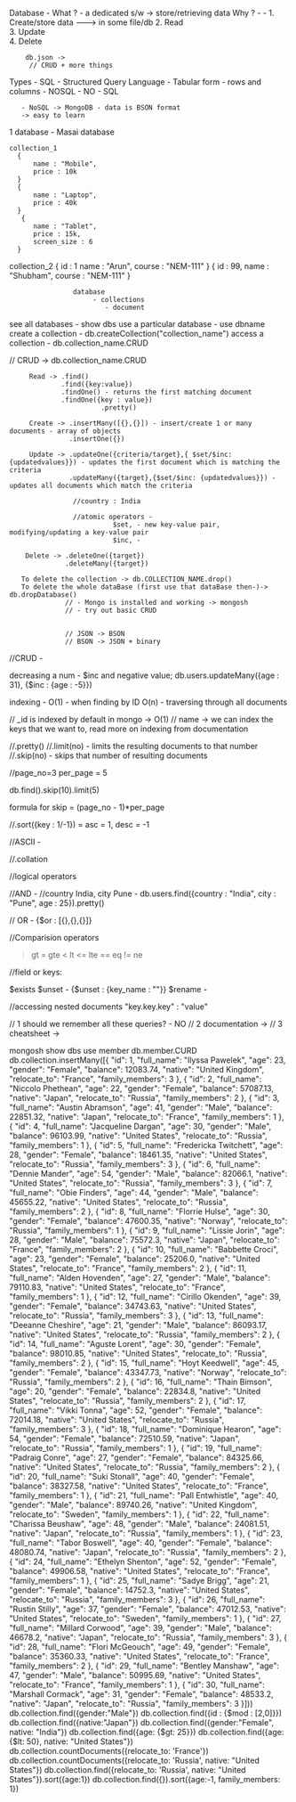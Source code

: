 Database -
What ? - a dedicated s/w -> store/retrieving data
Why ? - - 1. Create/store data ---> in some file/db 2. Read  
 3. Update  
 4. Delete

        db.json ->
         // CRUD + more things

Types - SQL - Structured Query Language - Tabular form - rows and columns - NOSQL - NO - SQL

       - NoSQL -> MongoDB - data is BSON format
       -> easy to learn

1 database - Masai database

    collection_1
      {
          name : "Mobile",
          price : 10k
      }
      {
          name : "Laptop",
          price : 40k
      }
       {
          name : "Tablet",
          price : 15k,
          screen_size : 6
      }

collection_2
{
id : 1
name : "Arun",
course : "NEM-111"
}
{
id : 99,
name : "Shubham",
course : "NEM-111"
}

                    database
                         - collections
                            - document

see all databases - show dbs
use a particular database - use dbname
create a collection - db.createCollection("collection_name")
access a collection - db.collection_name.CRUD

// CRUD ->
db.collection_name.CRUD

         Read -> .find()
                 .find({key:value})
                 .findOne() - returns the first matching document
                 .findOne({key : value})
                           .pretty()

         Create -> .insertMany([{},{}]) - insert/create 1 or many documents - array of objects
                   .insertOne({})

         Update -> .updateOne({criteria/target},{ $set/$inc: {updatedvalues}}) - updates the first document which is matching the criteria
                   .updateMany({target},{$set/$inc: {updatedvalues}}) - updates all documents which match the criteria

                    //country : India

                    //atomic operators -
                              $set, - new key-value pair, modifying/updating a key-value pair
                              $inc, -

        Delete -> .deleteOne({target})
                  .deleteMany({target})

       To delete the collection -> db.COLLECTION_NAME.drop()
       To delete the whole dataBase (first use that dataBase then-)-> db.dropDatabase()
                  // - Mongo is installed and working -> mongosh
                  // - try out basic CRUD


                  // JSON -> BSON
                  // BSON -> JSON + binary

//CRUD -

decreasing a num - $inc and negative value; 
  db.users.updateMany({age : 31}, {$inc : {age : -5}})

indexing -
O(1) - when finding by ID
O(n) - traversing through all documents

// \_id is indexed by default in mongo -> O(1)
// name -> we can index the keys that we want to, read more on indexing from documentation

//.pretty()
//.limit(no) - limits the resulting documents to that number
//.skip(no) - skips that number of resulting documents

//page_no=3 per_page = 5

db.find().skip(10).limit(5)

formula for skip = (page_no - 1)\*per_page

//.sort({key : 1/-1}) = asc = 1, desc = -1

//ASCII -

//.collation

//logical operators

//AND -
//country India, city Pune - db.users.find({country : "India", city : "Pune", age : 25}).pretty()

// OR - {$or : [{},{},{}]}

//Comparision operators

> gt
> = gte
> < lt
> <= lte
> == eq
> != ne

//field or keys:

$exists
$unset - {$unset : {key_name : ""}}
$rename -

//accessing nested documents "key.key.key" : "value"

// 1 should we remember all these queries? - NO
// 2 documentation ->
// 3 cheatsheet ->

mongosh
show dbs
use member
db.member.CURD
db.collection.insertMany([{
"id": 1,
"full_name": "Ilyssa Pawelek",
"age": 23,
"gender": "Female",
"balance": 12083.74,
"native": "United Kingdom",
"relocate_to": "France",
"family_members": 3
}, {
"id": 2,
"full_name": "Niccolo Phethean",
"age": 22,
"gender": "Female",
"balance": 57087.13,
"native": "Japan",
"relocate_to": "Russia",
"family_members": 2
}, {
"id": 3,
"full_name": "Austin Abramson",
"age": 41,
"gender": "Male",
"balance": 22851.32,
"native": "Japan",
"relocate_to": "France",
"family_members": 1
}, {
"id": 4,
"full_name": "Jacqueline Dargan",
"age": 30,
"gender": "Male",
"balance": 96103.99,
"native": "United States",
"relocate_to": "Russia",
"family_members": 1
}, {
"id": 5,
"full_name": "Fredericka Twitchett",
"age": 28,
"gender": "Female",
"balance": 18461.35,
"native": "United States",
"relocate_to": "Russia",
"family_members": 3
}, {
"id": 6,
"full_name": "Dennie Mander",
"age": 54,
"gender": "Male",
"balance": 82066.1,
"native": "United States",
"relocate_to": "Russia",
"family_members": 3
}, {
"id": 7,
"full_name": "Obie Finders",
"age": 44,
"gender": "Male",
"balance": 45655.22,
"native": "United States",
"relocate_to": "Russia",
"family_members": 2
}, {
"id": 8,
"full_name": "Florrie Hulse",
"age": 30,
"gender": "Female",
"balance": 47600.35,
"native": "Norway",
"relocate_to": "Russia",
"family_members": 1
}, {
"id": 9,
"full_name": "Lissie Jorin",
"age": 28,
"gender": "Male",
"balance": 75572.3,
"native": "Japan",
"relocate_to": "France",
"family_members": 2
}, {
"id": 10,
"full_name": "Babbette Croci",
"age": 23,
"gender": "Female",
"balance": 25206.0,
"native": "United States",
"relocate_to": "France",
"family_members": 2
}, {
"id": 11,
"full_name": "Alden Hovenden",
"age": 27,
"gender": "Male",
"balance": 79110.83,
"native": "United States",
"relocate_to": "France",
"family_members": 1
}, {
"id": 12,
"full_name": "Cirillo Okenden",
"age": 39,
"gender": "Female",
"balance": 34743.63,
"native": "United States",
"relocate_to": "Russia",
"family_members": 3
}, {
"id": 13,
"full_name": "Deeanne Cheshire",
"age": 21,
"gender": "Male",
"balance": 86093.17,
"native": "United States",
"relocate_to": "Russia",
"family_members": 2
}, {
"id": 14,
"full_name": "Aguste Lorent",
"age": 30,
"gender": "Female",
"balance": 98010.85,
"native": "United States",
"relocate_to": "Russia",
"family_members": 2
}, {
"id": 15,
"full_name": "Hoyt Keedwell",
"age": 45,
"gender": "Female",
"balance": 43347.73,
"native": "Norway",
"relocate_to": "Russia",
"family_members": 2
}, {
"id": 16,
"full_name": "Thain Bimson",
"age": 20,
"gender": "Female",
"balance": 22834.8,
"native": "United States",
"relocate_to": "Russia",
"family_members": 2
}, {
"id": 17,
"full_name": "Vikki Tonna",
"age": 52,
"gender": "Female",
"balance": 72014.18,
"native": "United States",
"relocate_to": "Russia",
"family_members": 3
}, {
"id": 18,
"full_name": "Dominique Hearon",
"age": 54,
"gender": "Female",
"balance": 72510.59,
"native": "Japan",
"relocate_to": "Russia",
"family_members": 1
}, {
"id": 19,
"full_name": "Padraig Conre",
"age": 27,
"gender": "Female",
"balance": 84325.66,
"native": "United States",
"relocate_to": "Russia",
"family_members": 2
}, {
"id": 20,
"full_name": "Suki Stonall",
"age": 40,
"gender": "Female",
"balance": 38327.58,
"native": "United States",
"relocate_to": "France",
"family_members": 1
}, {
"id": 21,
"full_name": "Pall Entwhistle",
"age": 40,
"gender": "Male",
"balance": 89740.26,
"native": "United Kingdom",
"relocate_to": "Sweden",
"family_members": 1
}, {
"id": 22,
"full_name": "Charissa Beushaw",
"age": 48,
"gender": "Male",
"balance": 24081.51,
"native": "Japan",
"relocate_to": "Russia",
"family_members": 1
}, {
"id": 23,
"full_name": "Tabor Boswell",
"age": 40,
"gender": "Female",
"balance": 48080.74,
"native": "Japan",
"relocate_to": "Russia",
"family_members": 2
}, {
"id": 24,
"full_name": "Ethelyn Shenton",
"age": 52,
"gender": "Female",
"balance": 49906.58,
"native": "United States",
"relocate_to": "France",
"family_members": 1
}, {
"id": 25,
"full_name": "Sadye Brigg",
"age": 21,
"gender": "Female",
"balance": 14752.3,
"native": "United States",
"relocate_to": "Russia",
"family_members": 3
}, {
"id": 26,
"full_name": "Rustin Stilly",
"age": 37,
"gender": "Female",
"balance": 47012.53,
"native": "United States",
"relocate_to": "Sweden",
"family_members": 1
}, {
"id": 27,
"full_name": "Millard Corwood",
"age": 39,
"gender": "Male",
"balance": 46678.2,
"native": "Japan",
"relocate_to": "Russia",
"family_members": 3
}, {
"id": 28,
"full_name": "Flori McGeouch",
"age": 49,
"gender": "Female",
"balance": 35360.33,
"native": "United States",
"relocate_to": "France",
"family_members": 2
}, {
"id": 29,
"full_name": "Bentley Manshaw",
"age": 47,
"gender": "Male",
"balance": 50995.69,
"native": "United States",
"relocate_to": "France",
"family_members": 1
}, {
"id": 30,
"full_name": "Marshall Cormack",
"age": 31,
"gender": "Female",
"balance": 48533.2,
"native": "Japan",
"relocate_to": "Russia",
"family_members": 3
}]))
db.collection.find({gender:"Male"})
db.collection.find({id : {$mod : [2,0]}})
db.collection.find({native:"Japan"})
db.collection.find({gender:"Female", native: "India"})
db.collection.find({age: {$gt: 25}})
db.collection.find({age: {$lt: 50}, native: "United States"})
db.collection.countDocuments({relocate_to: 'France'})
db.collection.countDocuments({relocate_to: 'Russia', native: "United States"})
db.collection.find({relocate_to: 'Russia', native: "United States"}).sort({age:1})
db.collection.find({}).sort({age:-1, family_members: 1})
